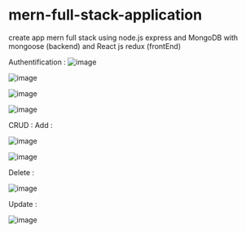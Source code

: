 # mern-full-stack-application
create app mern full stack using node.js express and MongoDB with mongoose (backend) and React js redux (frontEnd) 

Authentification :
![image](https://user-images.githubusercontent.com/73079423/171308174-02f7a17a-aa25-4620-bff8-3105c840641b.png)


![image](https://user-images.githubusercontent.com/73079423/171307590-d41627ac-3409-4b72-8997-b5d4432546af.png)

![image](https://user-images.githubusercontent.com/73079423/171307627-3287c24c-2b4a-460b-b497-027bf34ceab4.png)

![image](https://user-images.githubusercontent.com/73079423/171307648-ef3e992c-a7a4-42bf-9146-44b49a1277cd.png)

CRUD :
Add :


![image](https://user-images.githubusercontent.com/73079423/171307771-f56a4996-144d-4341-bd7f-37bb4d4dc08d.png)

![image](https://user-images.githubusercontent.com/73079423/171307803-c2a4b02a-eaf6-463f-b9f8-bba10788800f.png)

Delete :

![image](https://user-images.githubusercontent.com/73079423/171307911-b689e284-3f9e-484a-8eba-7c396087aaeb.png)

Update :

![image](https://user-images.githubusercontent.com/73079423/171308076-da394b7b-4b05-4afa-abb8-7195b390a449.png)


